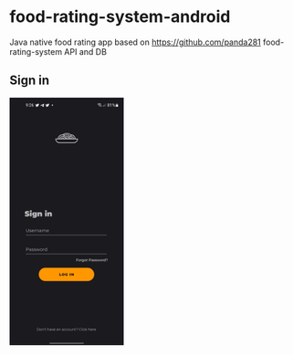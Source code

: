 # food-rating-system-android
Java native food rating app based on https://github.com/panda281 food-rating-system API and DB
## Sign in

<img src="https://raw.githubusercontent.com/TheMoonK1d/food-rating-system-android/master/screens/Screenshot_20230121-092614_Rate.jpg" width="200" />

